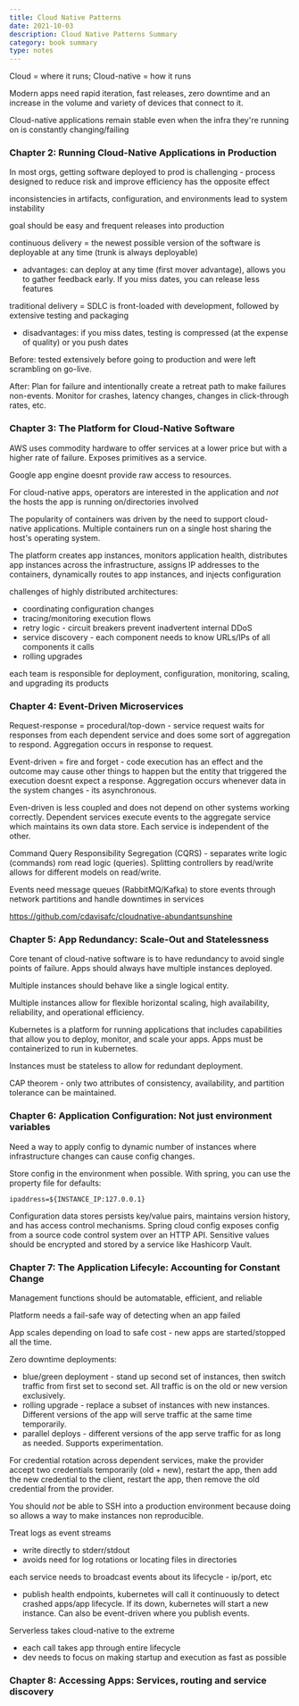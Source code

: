 ```yaml
---
title: Cloud Native Patterns
date: 2021-10-03
description: Cloud Native Patterns Summary
category: book summary
type: notes
---
```


Cloud = where it runs; Cloud-native = how it runs

Modern apps need rapid iteration, fast releases, zero downtime and an increase in the volume and variety of devices that connect to it.

Cloud-native applications remain stable even when the infra they're running on is constantly changing/failing

### Chapter 2: Running Cloud-Native Applications in Production

In most orgs, getting software deployed to prod is challenging - process designed to reduce risk and improve efficiency has the opposite effect

inconsistencies in artifacts, configuration, and environments lead to system instability

goal should be easy and frequent releases into production

continuous delivery = the newest possible version of the software is deployable at any time (trunk is always deployable)

- advantages: can deploy at any time (first mover advantage), allows you to gather feedback early. If you miss dates,
                you can release less features

traditional delivery = SDLC is front-loaded with development, followed by extensive testing and packaging
    
- disadvantages: if you miss dates, testing is compressed (at the expense of quality) or you push dates

Before: tested extensively before going to production and were left scrambling on go-live.

After: Plan for failure and intentionally create a retreat path to make failures non-events. Monitor for crashes, latency changes, changes in click-through rates, etc.

### Chapter 3: The Platform for Cloud-Native Software

AWS uses commodity hardware to offer services at a lower price but with a higher rate of failure. Exposes primitives as a service.

Google app engine doesnt provide raw access to resources.

For cloud-native apps, operators are interested in the application and *not* the hosts the app is running on/directories involved

The popularity of containers was driven by the need to support cloud-native applications. Multiple containers run on a single host sharing the host's operating system.

The platform creates app instances, monitors application health, distributes app instances across the infrastructure, assigns IP addresses to the containers, dynamically routes to app instances, and injects configuration

challenges of highly distributed architectures:
- coordinating configuration changes
- tracing/monitoring execution flows
- retry logic - circuit breakers prevent inadvertent internal DDoS
- service discovery - each component needs to know URLs/IPs of all components it calls
- rolling upgrades

each team is responsible for deployment, configuration, monitoring, scaling, and upgrading its products

### Chapter 4: Event-Driven Microservices

Request-response = procedural/top-down - service request waits for responses from each dependent service and does some sort of aggregation to respond. Aggregation occurs in response to request.

Event-driven = fire and forget - code execution has an effect and the outcome may cause other things to happen but the entity that triggered the execution doesnt expect a response. Aggregation occurs whenever data in the system changes - its asynchronous.

Even-driven is less coupled and does not depend on other systems working correctly. Dependent services execute events to the aggregate service which maintains its own data store. Each service is independent of the other.

Command Query Responsibility Segregation (CQRS) - separates write logic (commands) rom read logic (queries). Splitting controllers by read/write allows for different models on read/write.

Events need message queues (RabbitMQ/Kafka) to store events through network partitions and handle downtimes in services

https://github.com/cdavisafc/cloudnative-abundantsunshine

### Chapter 5: App Redundancy: Scale-Out and Statelessness

Core tenant of cloud-native software is to have redundancy to avoid single points of failure. Apps should always have multiple instances deployed.

Multiple instances should behave like a single logical entity.

Multiple instances allow for flexible horizontal scaling, high availability, reliability, and operational efficiency.

Kubernetes is a platform for running applications that includes capabilities that allow you to deploy, monitor, and scale your apps. Apps must be containerized to run in kubernetes.

Instances must be stateless to allow for redundant deployment.

CAP theorem - only two attributes of consistency, availability, and partition tolerance can be maintained.

### Chapter 6: Application Configuration: Not just environment variables

Need a way to apply config to dynamic number of instances where infrastructure changes can cause config changes.

Store config in the environment when possible. With spring, you can use the property file for defaults:

```
ipaddress=${INSTANCE_IP:127.0.0.1}
```

Configuration data stores persists key/value pairs, maintains version history, and has access control mechanisms. Spring cloud config exposes config from a source code control system over an HTTP API. Sensitive values should be encrypted and stored by a service like Hashicorp Vault.

### Chapter 7: The Application Lifecyle: Accounting for Constant Change

Management functions should be automatable, efficient, and reliable

Platform needs a fail-safe way of detecting when an app failed

App scales depending on load to safe cost - new apps are started/stopped all the time.

Zero downtime deployments:
- blue/green deployment - stand up second set of instances, then switch traffic from first set to second set. All traffic is on the old or new version exclusively.
- rolling upgrade - replace a subset of instances with new instances. Different versions of the app will serve traffic at the same time temporarily.
- parallel deploys - different versions of the app serve traffic for as long as needed. Supports experimentation.

For credential rotation across dependent services, make the provider accept two credentials temporarily (old + new), restart the app, then add the new credential to the client, restart the app, then remove the old credential from the provider.

You should *not* be able to SSH into a production environment because doing so allows a way to make instances non reproducible.

Treat logs as event streams 
- write directly to stderr/stdout 
- avoids need for log rotations or locating files in directories

each service needs to broadcast events about its lifecycle - ip/port, etc
- publish health endpoints, kubernetes will call it continuously to detect crashed apps/app lifecycle. If its down, kubernetes will start a new instance. Can also be event-driven where you publish events.

Serverless takes cloud-native to the extreme
- each call takes app through entire lifecycle
- dev needs to focus on making startup and execution as fast as possible

### Chapter 8: Accessing Apps: Services, routing and service discovery